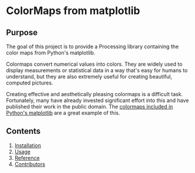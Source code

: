 # ColorMaps from matplotlib

## Purpose

The goal of this project is to provide a Processing library containing the color maps from Python's matplotlib.

Colormaps convert numerical values into colors. They are widely used to display measurements or statistical data in a way that's easy for humans to understand, but they are also extremely useful for creating beautiful, computed pictures.

Creating effective and aesthetically pleasing colormaps is a difficult task. Fortunately, many have already invested significant effort into this and have published their work in the public domain. The [colormaps included in Python's matplotlib](https://matplotlib.org/stable/gallery/color/colormap_reference.html) are a great example of this.

## Contents

1. [Installation](installation.md)
2. [Usage](usage.md)
3. [Reference](reference.md)
3. [Contributors](contributors.md)

